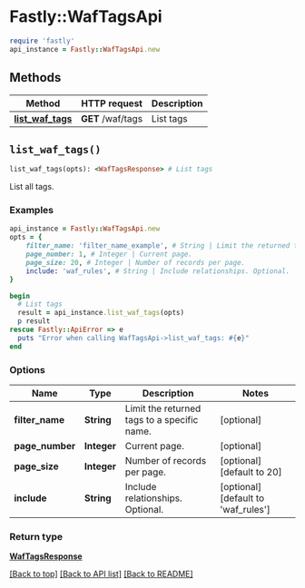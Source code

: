 # Fastly::WafTagsApi


```ruby
require 'fastly'
api_instance = Fastly::WafTagsApi.new
```

## Methods

| Method | HTTP request | Description |
| ------ | ------------ | ----------- |
| [**list_waf_tags**](WafTagsApi.md#list_waf_tags) | **GET** /waf/tags | List tags |


## `list_waf_tags()`

```ruby
list_waf_tags(opts): <WafTagsResponse> # List tags
```

List all tags.

### Examples

```ruby
api_instance = Fastly::WafTagsApi.new
opts = {
    filter_name: 'filter_name_example', # String | Limit the returned tags to a specific name.
    page_number: 1, # Integer | Current page.
    page_size: 20, # Integer | Number of records per page.
    include: 'waf_rules', # String | Include relationships. Optional.
}

begin
  # List tags
  result = api_instance.list_waf_tags(opts)
  p result
rescue Fastly::ApiError => e
  puts "Error when calling WafTagsApi->list_waf_tags: #{e}"
end
```

### Options

| Name | Type | Description | Notes |
| ---- | ---- | ----------- | ----- |
| **filter_name** | **String** | Limit the returned tags to a specific name. | [optional] |
| **page_number** | **Integer** | Current page. | [optional] |
| **page_size** | **Integer** | Number of records per page. | [optional][default to 20] |
| **include** | **String** | Include relationships. Optional. | [optional][default to &#39;waf_rules&#39;] |

### Return type

[**WafTagsResponse**](WafTagsResponse.md)

[[Back to top]](#) [[Back to API list]](../../README.md#endpoints)
[[Back to README]](../../README.md)
